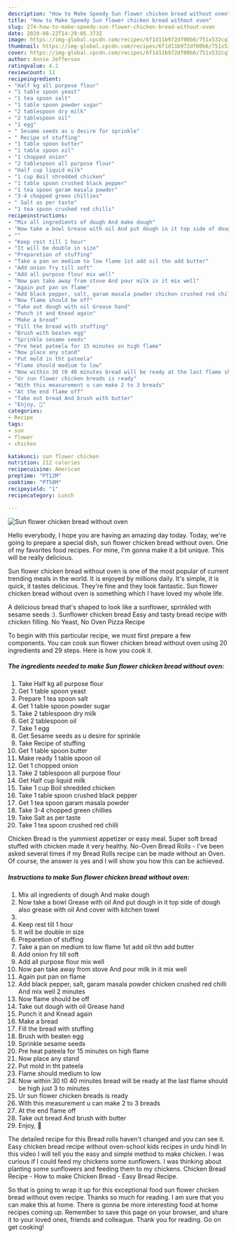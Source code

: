 ```yaml
---
description: "How to Make Speedy Sun flower chicken bread without oven"
title: "How to Make Speedy Sun flower chicken bread without oven"
slug: 274-how-to-make-speedy-sun-flower-chicken-bread-without-oven
date: 2020-08-22T14:29:05.373Z
image: https://img-global.cpcdn.com/recipes/6f1d11b972df00b6/751x532cq70/sun-flower-chicken-bread-without-oven-recipe-main-photo.jpg
thumbnail: https://img-global.cpcdn.com/recipes/6f1d11b972df00b6/751x532cq70/sun-flower-chicken-bread-without-oven-recipe-main-photo.jpg
cover: https://img-global.cpcdn.com/recipes/6f1d11b972df00b6/751x532cq70/sun-flower-chicken-bread-without-oven-recipe-main-photo.jpg
author: Annie Jefferson
ratingvalue: 4.2
reviewcount: 11
recipeingredient:
- "Half kg all purpose flour"
- "1 table spoon yeast"
- "1 tea spoon salt"
- "1 table spoon powder sugar"
- "2 tablespoon dry milk"
- "2 tablespoon oil"
- "1 egg"
- " Sesame seeds as u desire for sprinkle"
- " Recipe of stuffing"
- "1 table spoon butter"
- "1 table spoon oil"
- "1 chopped onion"
- "2 tablespoon all purpose flour"
- "Half cup liquid milk"
- "1 cup Boil shredded chicken"
- "1 table spoon crushed black pepper"
- "1 tea spoon garam masala powder"
- "3-4 chopped green chillies"
- " Salt as per taste"
- "1 tea spoon crushed red chilli"
recipeinstructions:
- "Mix all ingredients of dough And make dough"
- "Now take a bowl Grease with oil And put dough in it top side of dough also grease with oil And cover with kitchen towel"
- ""
- "Keep rest till 1 hour"
- "It will be double in size"
- "Preparetion of stuffing"
- "Take a pan on medium to low flame 1st add oil thn add butter"
- "Add onion fry till soft"
- "Add all purpose flour mix well"
- "Now pan take away from stove And pour milk in it mix well"
- "Again put pan on flame"
- "Add black pepper, salt, garam masala powder chicken crushed red chilli And mix well 2 minutes"
- "Now flame should be off"
- "Take out dough with oil Grease hand"
- "Punch it and Knead again"
- "Make a bread"
- "Fill the bread with stuffing"
- "Brush with beaten egg"
- "Sprinkle sesame seeds"
- "Pre heat pateela for 15 minutes on high flame"
- "Now place any stand"
- "Put mold in tht pateela"
- "Flame should medium to low"
- "Now within 30 t0 40 minutes bread will be ready at the last flame should be high just 3 to minutes"
- "Ur sun flower chicken breads is ready"
- "With this measurement u can make 2 to 3 breads"
- "At the end flame off"
- "Take out bread And brush with butter"
- "Enjoy, 🥖"
categories:
- Recipe
tags:
- sun
- flower
- chicken

katakunci: sun flower chicken 
nutrition: 212 calories
recipecuisine: American
preptime: "PT12M"
cooktime: "PT58M"
recipeyield: "1"
recipecategory: Lunch

---
```



![Sun flower chicken bread without oven](https://img-global.cpcdn.com/recipes/6f1d11b972df00b6/751x532cq70/sun-flower-chicken-bread-without-oven-recipe-main-photo.jpg)

Hello everybody, I hope you are having an amazing day today. Today, we're going to prepare a special dish, sun flower chicken bread without oven. One of my favorites food recipes. For mine, I'm gonna make it a bit unique. This will be really delicious.

Sun flower chicken bread without oven is one of the most popular of current trending meals in the world. It is enjoyed by millions daily. It's simple, it is quick, it tastes delicious. They're fine and they look fantastic. Sun flower chicken bread without oven is something which I have loved my whole life.

A delicious bread that&#39;s shaped to look like a sunflower, sprinkled with sesame seeds :). Sunflower chicken bread Easy and tasty bread recipe with chicken filling. No Yeast, No Oven Pizza Recipe


To begin with this particular recipe, we must first prepare a few components. You can cook sun flower chicken bread without oven using 20 ingredients and 29 steps. Here is how you cook it.

<!--inarticleads1-->

##### The ingredients needed to make Sun flower chicken bread without oven:

1. Take Half kg all purpose flour
1. Get 1 table spoon yeast
1. Prepare 1 tea spoon salt
1. Get 1 table spoon powder sugar
1. Take 2 tablespoon dry milk
1. Get 2 tablespoon oil
1. Take 1 egg
1. Get  Sesame seeds as u desire for sprinkle
1. Take  Recipe of stuffing
1. Get 1 table spoon butter
1. Make ready 1 table spoon oil
1. Get 1 chopped onion
1. Take 2 tablespoon all purpose flour
1. Get Half cup liquid milk
1. Take 1 cup Boil shredded chicken
1. Take 1 table spoon crushed black pepper
1. Get 1 tea spoon garam masala powder
1. Take 3-4 chopped green chillies
1. Take  Salt as per taste
1. Take 1 tea spoon crushed red chilli


Chicken Bread is the yummiest appetizer or easy meal. Super soft bread stuffed with chicken made it very healthy. No-Oven Bread Rolls - I&#39;ve been asked several times if my Bread Rolls recipe can be made without an Oven. Of course, the answer is yes and I will show you how this can be achieved. 

<!--inarticleads2-->

##### Instructions to make Sun flower chicken bread without oven:

1. Mix all ingredients of dough And make dough
1. Now take a bowl Grease with oil And put dough in it top side of dough also grease with oil And cover with kitchen towel
1. 
1. Keep rest till 1 hour
1. It will be double in size
1. Preparetion of stuffing
1. Take a pan on medium to low flame 1st add oil thn add butter
1. Add onion fry till soft
1. Add all purpose flour mix well
1. Now pan take away from stove And pour milk in it mix well
1. Again put pan on flame
1. Add black pepper, salt, garam masala powder chicken crushed red chilli And mix well 2 minutes
1. Now flame should be off
1. Take out dough with oil Grease hand
1. Punch it and Knead again
1. Make a bread
1. Fill the bread with stuffing
1. Brush with beaten egg
1. Sprinkle sesame seeds
1. Pre heat pateela for 15 minutes on high flame
1. Now place any stand
1. Put mold in tht pateela
1. Flame should medium to low
1. Now within 30 t0 40 minutes bread will be ready at the last flame should be high just 3 to minutes
1. Ur sun flower chicken breads is ready
1. With this measurement u can make 2 to 3 breads
1. At the end flame off
1. Take out bread And brush with butter
1. Enjoy, 🥖


The detailed recipe for this Bread rolls haven&#39;t changed and you can see it. Easy chicken bread recipe without oven-school kids recipes in urdu hindi In this video I will tell you the easy and simple method to make chicken. I was curious if I could feed my chickens some sunflowers. I was thinking about planting some sunflowers and feeding them to my chickens. Chicken Bread Recipe - How to make Chicken Bread - Easy Bread Recipe. 

So that is going to wrap it up for this exceptional food sun flower chicken bread without oven recipe. Thanks so much for reading. I am sure that you can make this at home. There is gonna be more interesting food at home recipes coming up. Remember to save this page on your browser, and share it to your loved ones, friends and colleague. Thank you for reading. Go on get cooking!
